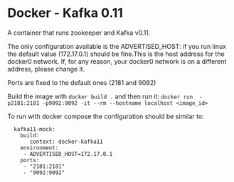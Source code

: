 Docker - Kafka 0.11
==========

A container that runs zookeeper and Kafka v0.11. 

The only configuration available is the ADVERTISED_HOST: if you run linux the default value (172.17.0.1) should be fine.This is the host address for the docker0 network. If, for any reason, your docker0 network is on a different address, please change it.

Ports are fixed to the default ones (2181 and 9092)

Build the image with `docker build .` and then run it: `docker run  -p2181:2181 -p9092:9092 -it --rm --hostname localhost <image_id>`

To run with docker compose the configuration should be similar to:
```
  kafka11-mock:
    build:
       context: docker-kafka11
    environment:
     - ADVERTISED_HOST=172.17.0.1
    ports:
     - "2181:2181"
     - "9092:9092" 
```